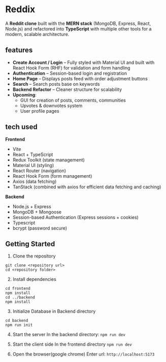 # Reddix

A **Reddit clone** built with the **MERN stack** (MongoDB, Express, React, Node.js) and refactored into **TypeScript** with multiple other tools for a modern, scalable architecture.
## features
- **Create Account / Login** – Fully styled with Material UI and built with React Hook Form (RHF) for validation and form handling
- **Authentication** – Session-based login and registration 
- **Home Page** – Displays posts feed with order adjustment buttons
- **Search** – Search posts base on keywords
- **Backend Refactor** – Cleaner structure for scalability 
- **Upcoming**:
  - GUI for creation of posts, comments, communities
  - Upvotes & downvotes system
  - User profile pages

## tech used
**Frontend**
- Vite
- React + TypeScript  
- Redux Toolkit (state management)  
- Material UI (styling)  
- React Router (navigation)
- React Hook Form (form management)
- Axios (data fetching)
- TanStack (combined with axios for efficient data fetching and caching)

**Backend**
- Node.js + Express  
- MongoDB + Mongoose  
- Session-based Authentication (Express sessions + cookies)
- Typescript
- bcrypt (password secure)

## Getting Started
1. Clone the repository
```
git clone <repository url>
cd <repository folder>
```
2. Install dependencies
```
cd frontend
npm install
cd ../backend
npm install
```
3. Initialize Database in Backend directory
```
cd backend
npm run init
```

4. Start the server
In the backend directory:
```npm run dev```

5. Start the client side
In the frontend directory
```npm run dev```

6. Open the browser(google chrome)
Enter url:
```http://localhost:5173```
